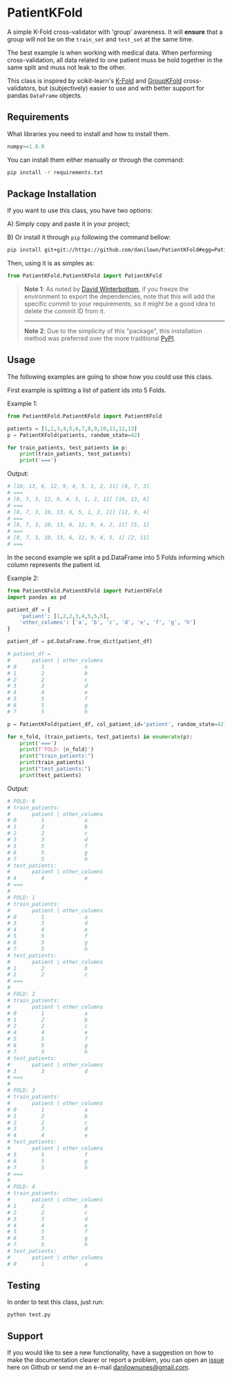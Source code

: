 # PatientKFold

A simple K-Fold cross-validator with 'group' awareness. It will **ensure** that a group will not be on the `train_set` and `test_set` at the same time.

The best example is when working with medical data. When performing cross-validation, all data related to one patient muss be hold together in the same split and muss not leak to the other.

This class is inspired by scikit-learn's [K-Fold](https://scikit-learn.org/stable/modules/generated/sklearn.model_selection.KFold.html#sklearn.model_selection.KFold) and [GroupKFold](https://scikit-learn.org/stable/modules/generated/sklearn.model_selection.GroupKFold.html#sklearn.model_selection.GroupKFold) cross-validators, but (subjectively) easier to use and with better support for pandas `DataFrame` objects.

## Requirements

What libraries you need to install and how to install them.

``` python
numpy>=1.8.0
```

You can install them either manually or through the command:

``` bash
pip install -r requirements.txt
```

## Package Installation

If you want to use this class, you have two options:

A) Simply copy and paste it in your project;

B) Or install it through `pip` following the command bellow:

``` bash
pip install git+git://https://github.com/danilown/PatientKFold#egg=PatientKFold
```

Then, using it is as simples as:

```python
from PatientKFold.PatientKFold import PatientKFold
```

> **Note 1**: As noted by [David Winterbottom](https://codeinthehole.com/tips/using-pip-and-requirementstxt-to-install-from-the-head-of-a-github-branch/), if you freeze the environment to export the dependencies, note that this will add the specific commit to your requirements, so it might be a good idea to delete the commit ID from it.
> ___
> **Note 2**: Due to the simplicity of this "package", this installation method was preferred over the more traditional [PyPI](https://pypi.org/).

## Usage

The following examples are going to show how you could use this class.

First example is splitting a list of patient ids into 5 Folds.

Example 1:

``` python
from PatientKFold.PatientKFold import PatientKFold

patients = [1,2,3,4,5,6,7,8,9,10,11,12,13]
p = PatientKFold(patients, random_state=42)

for train_patients, test_patients in p:
    print(train_patients, test_patients)
    print('===')
```

Output:

``` python
# [10, 13, 6, 12, 9, 4, 5, 1, 2, 11] [8, 7, 3]
# ===
# [8, 7, 3, 12, 9, 4, 5, 1, 2, 11] [10, 13, 6]
# ===
# [8, 7, 3, 10, 13, 6, 5, 1, 2, 11] [12, 9, 4]
# ===
# [8, 7, 3, 10, 13, 6, 12, 9, 4, 2, 11] [5, 1]
# ===
# [8, 7, 3, 10, 13, 6, 12, 9, 4, 5, 1] [2, 11]
# ===
```

In the second example we split a pd.DataFrame into 5 Folds informing which column represents the patient id.

Example 2:

``` python
from PatientKFold.PatientKFold import PatientKFold
import pandas as pd

patient_df = {
    'patient': [1,2,2,3,4,5,5,5],
    'other_columns': ['a', 'b', 'c', 'd', 'e', 'f', 'g', 'h']
} 

patient_df = pd.DataFrame.from_dict(patient_df)

# patient_df =
#       patient | other_columns
# 0        1             a
# 1        2             b
# 2        2             c
# 3        3             d
# 4        4             e
# 5        5             f
# 6        5             g
# 7        5             h

p = PatientKFold(patient_df, col_patient_id='patient', random_state=42)

for n_fold, (train_patients, test_patients) in enumerate(p):
    print('===')
    print(f'FOLD: {n_fold}')
    print("train_patients:")
    print(train_patients)
    print("test_patients:")
    print(test_patients)
```

Output:

``` python
# FOLD: 0
# train_patients:
#       patient | other_columns
# 0        1             a
# 1        2             b
# 2        2             c
# 3        3             d
# 5        5             f
# 6        5             g
# 7        5             h
# test_patients:
#       patient | other_columns
# 4        4             e
# ===
#
# FOLD: 1
# train_patients:
#       patient | other_columns
# 0        1             a
# 3        3             d
# 4        4             e
# 5        5             f
# 6        5             g
# 7        5             h
# test_patients:
#       patient | other_columns
# 1        2             b
# 2        2             c
# ===
#
# FOLD: 2
# train_patients:
#       patient | other_columns
# 0        1             a
# 1        2             b
# 2        2             c
# 4        4             e
# 5        5             f
# 6        5             g
# 7        5             h
# test_patients:
#       patient | other_columns
# 3        3             d
# ===
#
# FOLD: 3
# train_patients:
#       patient | other_columns
# 0        1             a
# 1        2             b
# 2        2             c
# 3        3             d
# 4        4             e
# test_patients:
#       patient | other_columns
# 5        5             f
# 6        5             g
# 7        5             h
# ===
#
# FOLD: 4
# train_patients:
#       patient | other_columns
# 1        2             b
# 2        2             c
# 3        3             d
# 4        4             e
# 5        5             f
# 6        5             g
# 7        5             h
# test_patients:
#       patient | other_columns
# 0        1             a
```

## Testing

In order to test this class, just run:

```shell
python test.py
```

## Support

If you would like to see a new functionality, have a suggestion on how to make the documentation clearer or report a problem, you can open an [issue](https://github.com/danilown/PatientKFold/issues/new) here on Github or send me an e-mail danilownunes@gmail.com.
